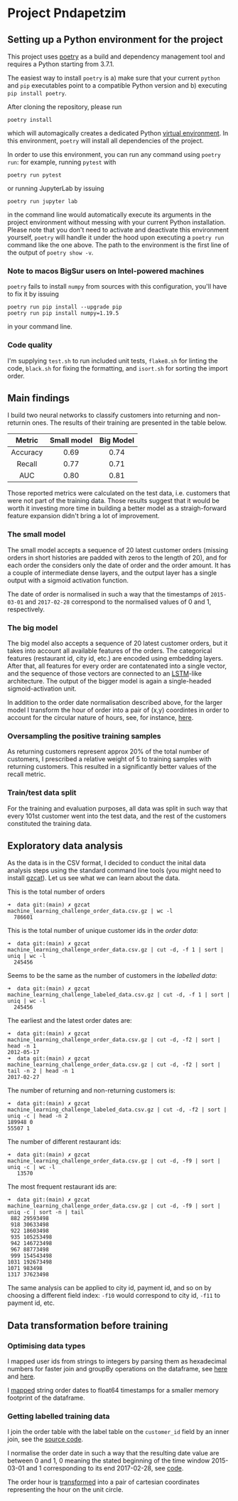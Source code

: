 # Project Pndapetzim

## Setting up a Python environment for the project

This project uses [poetry](https://python-poetry.org/) as a build and
dependency management tool and requires a Python starting from 3.7.1.

The easiest way to install `poetry` is a) make sure that your current
`python` and `pip` executables point to a compatible Python version
and b) executing `pip install poetry`.

After cloning the repository, please run

```
poetry install
```

which will automagically creates a dedicated Python [virtual
environment](https://docs.python.org/3/tutorial/venv.html). In this
environment, `poetry` will install all dependencies of the project.

In order to use this environment, you can run any command using
`poetry run`: for example, running `pytest` with
```
poetry run pytest
```
or running JupyterLab by issuing
```
poetry run jupyter lab
```
in the command line would automatically execute its arguments in the
project environment without messing with your current Python
installation. Please note that you don't need to activate and
deactivate this environment yourself, `poetry` will handle it under
the hood upon executing a `poetry run` command like the one above. The
path to the environment is the first line of the output of `poetry
show -v`.


### Note to macos BigSur users on Intel-powered machines

`poetry` fails to install `numpy` from sources with this
configuration, you'll have to fix it by issuing
```
poetry run pip install --upgrade pip
poetry run pip install numpy=1.19.5
```
in your command line.


### Code quality

I'm supplying `test.sh` to run included unit tests, `flake8.sh` for
linting the code, `black.sh` for fixing the formatting, and `isort.sh`
for sorting the import order.


## Main findings

I build two neural networks to classify customers into returning and
non-returnin ones. The results of their training are presented in the
table below.

| Metric   | Small model | Big Model |
|:--------:|:-----------:|:---------:|
| Accuracy | 0.69        | 0.74      |
| Recall   | 0.77        | 0.71      |
| AUC      | 0.80        | 0.81      |

Those reported metrics were calculated on the test data, i.e.
customers that were not part of the training data. Those results
suggest that it would be worth it investing more time in building a
better model as a straigh-forward feature expansion didn't bring a lot
of improvement.


### The small model

The small model accepts a sequence of 20 latest customer orders
(missing orders in short histories are padded with zeros to the length
of 20), and for each order the considers only the date of order and
the order amount. It has a couple of intermediate dense layers, and
the output layer has a single output with a sigmoid activation
function.

The date of order is normalised in such a way that the timestamps of
`2015-03-01` and `2017-02-28` correspond to the normalised values of 0
and 1, respectively.


### The big model

The big model also accepts a sequence of 20 latest customer orders,
but it takes into account all available features of the orders. The
categorical features (restaurant id, city id, etc.) are encoded using
embedding layers. After that, all features for every order are
contatenated into a single vector, and the sequence of those vectors
are connected to an
[LSTM](https://en.wikipedia.org/wiki/Long_short-term_memory)-like
architecture. The output of the bigger model is again a single-headed
sigmoid-activation unit.

In addition to the order date normalisation described above, for the
larger model I transform the hour of order into a pair of (x,y)
coordintes in order to account for the circular nature of hours, see,
for instance,
[here](https://en.wikipedia.org/wiki/Mean_of_circular_quantities).


### Oversampling the positive training samples

As returning customers represent approx 20% of the total number of
customers, I prescribed a relative weight of 5 to training samples
with returning customers. This resulted in a significantly better
values of the recall metric.


### Train/test data split

For the training and evaluation purposes, all data was split in such
way that every 101st customer went into the test data, and the rest of
the customers constituted the training data.


## Exploratory data analysis

As the data is in the CSV format, I decided to conduct the inital data
analysis steps using the standard command line tools (you might need
to install
[gzcat](https://www.freebsd.org/cgi/man.cgi?query=gzcat&sektion=1&n=1)).
Let us see what we can learn about the data.

This is the total number of orders
```
➜  data git:(main) ✗ gzcat machine_learning_challenge_order_data.csv.gz | wc -l
  786601
```

This is the total number of unique customer ids in the _order data_:
```
➜  data git:(main) ✗ gzcat machine_learning_challenge_order_data.csv.gz | cut -d, -f 1 | sort | uniq | wc -l
  245456
```

Seems to be the same as the number of customers in the _labelled data_:
```
➜  data git:(main) ✗ gzcat machine_learning_challenge_labeled_data.csv.gz | cut -d, -f 1 | sort | uniq | wc -l
  245456
```

The earliest and the latest order dates are:
```
➜  data git:(main) ✗ gzcat machine_learning_challenge_order_data.csv.gz | cut -d, -f2 | sort | head -n 1
2012-05-17
➜  data git:(main) ✗ gzcat machine_learning_challenge_order_data.csv.gz | cut -d, -f2 | sort | tail -n 2 | head -n 1
2017-02-27
```

The number of returning and non-returning customers is:
```
➜  data git:(main) ✗ gzcat machine_learning_challenge_labeled_data.csv.gz | cut -d, -f2 | sort | uniq -c | head -n 2
189948 0
55507 1
```

The number of different restaurant ids:
```
➜  data git:(main) ✗ gzcat machine_learning_challenge_order_data.csv.gz | cut -d, -f9 | sort | uniq -c | wc -l
   13570
```

The most frequent restaurant ids are:
```
➜  data git:(main) ✗ gzcat machine_learning_challenge_order_data.csv.gz | cut -d, -f9 | sort | uniq -c | sort -n | tail
 882 29593498
 918 30633498
 922 18603498
 935 105253498
 942 146723498
 967 88773498
 999 154543498
1031 192673498
1071 983498
1317 37623498
```

The same analysis can be applied to city id, payment id, and so on by
choosing a different field index: `-f10` would correspond to city id,
`-f11` to payment id, etc.


## Data transformation before training


### Optimising data types

I mapped user ids from strings to integers by parsing them as
hexadecimal numbers for faster join and groupBy operations on the
dataframe, see
[here](https://github.com/gbordyugov/pndapetzim/blob/main/pndapetzim/data.py#L81)
and
[here](https://github.com/gbordyugov/pndapetzim/blob/main/pndapetzim/data.py#L114).

I
[mapped](https://github.com/gbordyugov/pndapetzim/blob/main/pndapetzim/data.py#L97)
string order dates to float64 timestamps for a smaller memory
footprint of the dataframe.


### Getting labelled training data

I join the order table with the label table on the `customer_id`
field by an inner join, see the [source
code](https://github.com/gbordyugov/pndapetzim/blob/main/pndapetzim/data.py#L122).

I normalise the order date in such a way that the resulting date value
are between 0 and 1, 0 meaning the stated beginning of the time window
2015-03-01 and 1 corresponding to its end 2017-02-28, see
[code](https://github.com/gbordyugov/pndapetzim/blob/main/pndapetzim/data.py#L95).

The order hour is
[transformed](https://github.com/gbordyugov/pndapetzim/blob/main/pndapetzim/data.py#L97)
into a pair of cartesian coordinates representing the hour on the unit
circle.
